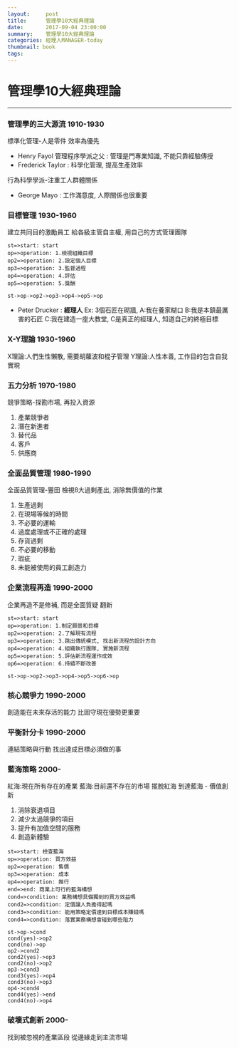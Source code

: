```yaml
---
layout:     post
title:      管理學10大經典理論
date:       2017-09-04 23:00:00
summary:    管理學10大經典理論
categories: 經理人MANAGER-today 
thumbnail: book
tags:
---
```


# 管理學10大經典理論
---

### 管理學的三大源流 1910-1930
標準化管理-人是零件 效率為優先
- Henry Fayol 管理程序學派之父 : 管理是門專業知識, 不能只靠經驗傳授
- Frederick Taylor : 科學化管理, 提高生產效率

行為科學學派-注重工人群體關係
- George Mayo : 工作滿意度, 人際關係也很重要

### 目標管理 1930-1960
建立共同目的激勵員工
給各級主管自主權, 用自己的方式管理團隊
```flow
st=>start: start
op=>operation: 1.檢視組織目標
op2=>operation: 2.設定個人目標
op3=>operation: 3.監督過程
op4=>operation: 4.評估
op5=>operation: 5.獎酬

st->op->op2->op3->op4->op5->op

```
- Peter Drucker : **經理人** Ex: 3個石匠在砌牆, A:我在養家糊口 B:我是本鎮最厲害的石匠 C:我在建造一座大教堂, C是真正的經理人, 知道自己的終極目標

### X-Y理論 1930-1960
X理論:人們生性懶散, 需要胡蘿波和棍子管理
Y理論:人性本善, 工作目的包含自我實現

### 五力分析 1970-1980
競爭策略-探勘市場, 再投入資源
1. 產業競爭者
2. 潛在新進者
3. 替代品
4. 客戶
5. 供應商

### 全面品質管理 1980-1990
全面品質管理-豐田
檢視8大過剩產出, 消除無價值的作業
1. 生產過剩
2. 在現場等候的時間
3. 不必要的運輸
4. 過度處理或不正確的處理
5. 存貨過剩
6. 不必要的移動
7. 瑕疵
8. 未能被使用的員工創造力

### 企業流程再造 1990-2000
企業再造不是修補, 而是全面質疑 翻新
```flow
st=>start: start
op=>operation: 1.制定願景和目標
op2=>operation: 2.了解現有流程
op3=>operation: 3.跳出傳統模式, 找出新流程的設計方向
op4=>operation: 4.組織執行團隊, 實施新流程
op5=>operation: 5.評估新流程運作成效
op6=>operation: 6.持續不斷改善

st->op->op2->op3->op4->op5->op6->op

```

### 核心競爭力 1990-2000
創造能在未來存活的能力 比固守現在優勢更重要

### 平衡計分卡 1990-2000
連結策略與行動 找出達成目標必須做的事

### 藍海策略 2000-
紅海:現在所有存在的產業
藍海:目前還不存在的市場
擺脫紅海 到達藍海 - 價值創新
1. 消除衰退項目
2. 減少太過競爭的項目
3. 提升有加值空間的服務
4. 創造新體驗
```flow
st=>start: 檢查藍海
op=>operation: 買方效益
op2=>operation: 售價
op3=>operation: 成本
op4=>operation: 推行
end=>end: 商業上可行的藍海構想
cond=>condition: 業務構想具備獨到的買方效益嗎
cond2=>condition: 定價讓人負擔得起嗎
cond3=>condition: 能用策略定價達到目標成本賺錢嗎
cond4=>condition: 落實業務構想會碰到哪些阻力

st->op->cond
cond(yes)->op2
cond(no)->op
op2->cond2
cond2(yes)->op3
cond2(no)->op2
op3->cond3
cond3(yes)->op4
cond3(no)->op3
op4->cond4
cond4(yes)->end
cond4(no)->op4

```

### 破壞式創新 2000-
找到被忽視的產業區段 從邊緣走到主流市場




